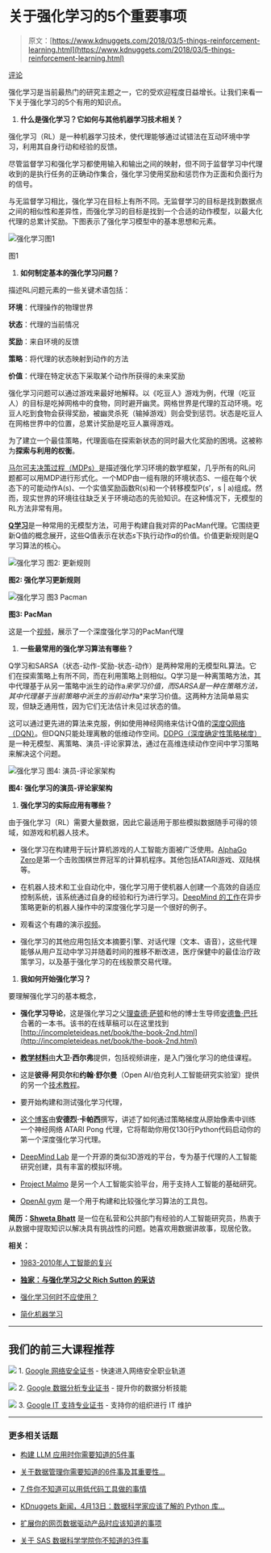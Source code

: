 # 关于强化学习的5个重要事项

> 原文：[https://www.kdnuggets.com/2018/03/5-things-reinforcement-learning.html](https://www.kdnuggets.com/2018/03/5-things-reinforcement-learning.html)

[评论](#comments)

强化学习是当前最热门的研究主题之一，它的受欢迎程度日益增长。让我们来看一下关于强化学习的5个有用的知识点。

1.  **什么是强化学习？它如何与其他机器学习技术相关？**

强化学习（RL）是一种机器学习技术，使代理能够通过试错法在互动环境中学习，利用其自身行动和经验的反馈。

尽管监督学习和强化学习都使用输入和输出之间的映射，但不同于监督学习中代理收到的是执行任务的正确动作集合，强化学习使用奖励和惩罚作为正面和负面行为的信号。

与无监督学习相比，强化学习在目标上有所不同。无监督学习的目标是找到数据点之间的相似性和差异性，而强化学习的目标是找到一个合适的动作模型，以最大化代理的总累计奖励。下图表示了强化学习模型中的基本思想和元素。

![强化学习图1](../Images/33941f44debccc0218dc7911f6e19d20.png)

图1

1.  **如何制定基本的强化学习问题？**

描述RL问题元素的一些关键术语包括：

**环境**：代理操作的物理世界

**状态**：代理的当前情况

**奖励**：来自环境的反馈

**策略**：将代理的状态映射到动作的方法

**价值**：代理在特定状态下采取某个动作所获得的未来奖励

强化学习问题可以通过游戏来最好地解释。以《吃豆人》游戏为例，代理（吃豆人）的目标是吃掉网格中的食物，同时避开幽灵。网格世界是代理的互动环境。吃豆人吃到食物会获得奖励，被幽灵杀死（输掉游戏）则会受到惩罚。状态是吃豆人在网格世界中的位置，总累计奖励是吃豆人赢得游戏。

为了建立一个最佳策略，代理面临在探索新状态的同时最大化奖励的困境。这被称为**探索与利用的权衡**。

[马尔可夫决策过程（MDPs）](https://en.wikipedia.org/wiki/Markov_decision_process)是描述强化学习环境的数学框架，几乎所有的RL问题都可以用MDP进行形式化。一个MDP由一组有限的环境状态S、一组在每个状态下的可能动作A(s)、一个实值奖励函数R(s)和一个转移模型P(s’，s | a)组成。然而，现实世界的环境往往缺乏关于环境动态的先验知识。在这种情况下，无模型的RL方法非常有用。

[**Q学习**](https://en.wikipedia.org/wiki/Q-learning)是一种常用的无模型方法，可用于构建自我对弈的PacMan代理。它围绕更新Q值的概念展开，这些Q值表示在状态*s*下执行动作*a*的价值。价值更新规则是Q学习算法的核心。

![强化学习 图2: 更新规则](../Images/336afa9839ae3120aa2557a4483a10a9.png)

**图2: 强化学习更新规则**

![强化学习 图3 Pacman](../Images/ff32fdfaa7b912f3d699337cd4a84367.png)

**图3: PacMan**

这是一个[视频](https://www.youtube.com/watch?v=QilHGSYbjDQ)，展示了一个深度强化学习的PacMan代理

1.  **一些最常用的强化学习算法有哪些？**

Q学习和SARSA（状态-动作-奖励-状态-动作）是两种常用的无模型RL算法。它们在探索策略上有所不同，而在利用策略上则相似。Q学习是一种离策略方法，其中代理基于从另一策略中派生的动作a*来学习价值，而SARSA是一种在策略方法，其中代理基于当前策略中派生的当前动作*a*来学习价值。这两种方法简单易实现，但缺乏通用性，因为它们无法估计未见过状态的值。

这可以通过更先进的算法来克服，例如使用神经网络来估计Q值的[深度Q网络（DQN）](https://deepmind.com/research/dqn/)。但DQN只能处理离散的低维动作空间。[DDPG（深度确定性策略梯度）](https://arxiv.org/abs/1509.02971)是一种无模型、离策略、演员-评论家算法，通过在高维连续动作空间中学习策略来解决这个问题。

![强化学习 图4: 演员-评论家架构](../Images/1b01bb70433f08d65cd07caaf62ec8ed.png)

**图4: 强化学习的演员-评论家架构**

1.  **强化学习的实际应用有哪些？**

由于强化学习（RL）需要大量数据，因此它最适用于那些模拟数据随手可得的领域，如游戏和机器人技术。

+   强化学习在构建用于玩计算机游戏的人工智能方面被广泛使用。[AlphaGo Zero](https://deepmind.com/blog/alphago-zero-learning-scratch/)是第一个击败围棋世界冠军的计算机程序。其他包括ATARI游戏、双陆棋等。

+   在机器人技术和工业自动化中，强化学习用于使机器人创建一个高效的自适应控制系统，该系统通过自身的经验和行为进行学习。[DeepMind 的工作](https://deepmind.com/research/publications/deep-reinforcement-learning-robotic-manipulation/)在异步策略更新的机器人操作中的深度强化学习是一个很好的例子。

+   观看这个有趣的演示[视频](https://www.youtube.com/watch?v=ZhsEKTo7V04&t=48s)。

+   强化学习的其他应用包括文本摘要引擎、对话代理（文本、语音），这些代理能够从用户互动中学习并随着时间的推移不断改进，医疗保健中的最佳治疗政策学习，以及基于强化学习的在线股票交易代理。

1.  **我如何开始强化学习？**

要理解强化学习的基本概念，

+   **强化学习导论**，这是强化学习之父[理查德·萨顿](https://en.wikipedia.org/wiki/Richard_S._Sutton)和他的博士生导师[安德鲁·巴托](https://en.wikipedia.org/wiki/Andrew_Barto)合著的一本书。该书的在线草稿可以在这里找到 [http://incompleteideas.net/book/the-book-2nd.html](http://incompleteideas.net/book/the-book-2nd.html)

+   [**教学材料**](http://www0.cs.ucl.ac.uk/staff/d.silver/web/Teaching.html)由**大卫·西尔弗**提供，包括视频讲座，是入门强化学习的绝佳课程。

+   这是**彼得·阿贝尔**和**约翰·舒尔曼**（Open AI/伯克利人工智能研究实验室）提供的另一个[技术教程](http://people.eecs.berkeley.edu/~pabbeel/nips-tutorial-policy-optimization-Schulman-Abbeel.pdf)。

+   要开始构建和测试强化学习代理，

+   [这个博客](http://karpathy.github.io/2016/05/31/rl/)由**安德烈·卡帕西**撰写，讲述了如何通过策略梯度从原始像素中训练一个神经网络 ATARI Pong 代理，它将帮助你用仅130行Python代码启动你的第一个深度强化学习代理。

+   [DeepMind Lab](https://deepmind.com/blog/open-sourcing-deepmind-lab/) 是一个开源的类似3D游戏的平台，专为基于代理的人工智能研究创建，具有丰富的模拟环境。

+   [Project Malmo](https://www.microsoft.com/en-us/research/project/project-malmo/) 是另一个人工智能实验平台，用于支持人工智能的基础研究。

+   [OpenAI gym](https://gym.openai.com/) 是一个用于构建和比较强化学习算法的工具包。

**简历：[Shweta Bhatt](https://www.linkedin.com/in/shweta-bhatt-1a930b12/)** 是一位在私营和公共部门有经验的人工智能研究员，热衷于从数据中提取知识以解决具有挑战性的问题。她喜欢用数据讲故事，现居伦敦。

**相关：**

+   [1983-2010年人工智能的复兴](https://www.kdnuggets.com/2018/02/resurgence-ai-1983-2010.html)

+   [**独家：与强化学习之父 Rich Sutton 的采访**](https://www.kdnuggets.com/2017/12/interview-rich-sutton-reinforcement-learning.html)

+   [强化学习何时不应使用？](https://www.kdnuggets.com/2017/12/when-reinforcement-learning-not-used.html)

+   [简化机器学习](https://www.kdnuggets.com/2018/03/databricks-ebook-making-machine-learning-simple.html)

* * *

## 我们的前三大课程推荐

![](../Images/0244c01ba9267c002ef39d4907e0b8fb.png) 1\. [Google 网络安全证书](https://www.kdnuggets.com/google-cybersecurity) - 快速进入网络安全职业轨道

![](../Images/e225c49c3c91745821c8c0368bf04711.png) 2\. [Google 数据分析专业证书](https://www.kdnuggets.com/google-data-analytics) - 提升你的数据分析技能

![](../Images/0244c01ba9267c002ef39d4907e0b8fb.png) 3\. [Google IT 支持专业证书](https://www.kdnuggets.com/google-itsupport) - 支持你的组织进行 IT 维护

* * *

### 更多相关话题

+   [构建 LLM 应用时你需要知道的5件事](https://www.kdnuggets.com/2023/08/5-things-need-know-building-llm-applications.html)

+   [关于数据管理你需要知道的6件事及其重要性…](https://www.kdnuggets.com/2022/05/6-things-need-know-data-management-matters-computer-vision.html)

+   [7 件你不知道可以用低代码工具做的事情](https://www.kdnuggets.com/2022/09/7-things-didnt-know-could-low-code-tool.html)

+   [KDnuggets 新闻，4月13日：数据科学家应该了解的 Python 库…](https://www.kdnuggets.com/2022/n15.html)

+   [扩展你的网页数据驱动产品时应该知道的事项](https://www.kdnuggets.com/2023/08/things-know-scaling-web-datadriven-product.html)

+   [关于 SAS 数据科学学院你不知道的3件事](https://www.kdnuggets.com/2022/07/sas-3-things-didnt-know-sas-academy-data-science.html)
